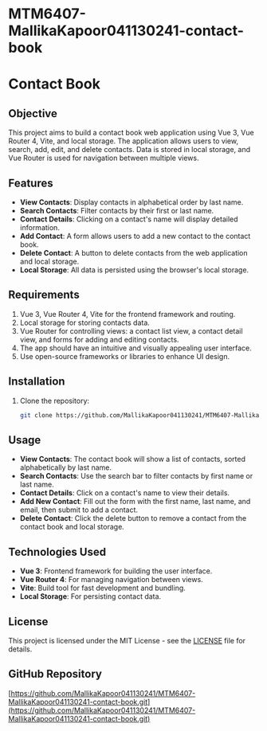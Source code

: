 # MTM6407-MallikaKapoor041130241-contact-book

# Contact Book

## Objective
This project aims to build a contact book web application using Vue 3, Vue Router 4, Vite, and local storage. The application allows users to view, search, add, edit, and delete contacts. Data is stored in local storage, and Vue Router is used for navigation between multiple views.

## Features
- **View Contacts**: Display contacts in alphabetical order by last name.
- **Search Contacts**: Filter contacts by their first or last name.
- **Contact Details**: Clicking on a contact's name will display detailed information.
- **Add Contact**: A form allows users to add a new contact to the contact book.
- **Delete Contact**: A button to delete contacts from the web application and local storage.
- **Local Storage**: All data is persisted using the browser's local storage.

## Requirements
1. Vue 3, Vue Router 4, Vite for the frontend framework and routing.
2. Local storage for storing contacts data.
3. Vue Router for controlling views: a contact list view, a contact detail view, and forms for adding and editing contacts.
4. The app should have an intuitive and visually appealing user interface.
5. Use open-source frameworks or libraries to enhance UI design.

## Installation

1. Clone the repository:
   ```bash
   git clone https://github.com/MallikaKapoor041130241/MTM6407-MallikaKapoor041130241-contact-book.git
   
## Usage

- **View Contacts**: The contact book will show a list of contacts, sorted alphabetically by last name.
- **Search Contacts**: Use the search bar to filter contacts by first name or last name.
- **Contact Details**: Click on a contact's name to view their details.
- **Add New Contact**: Fill out the form with the first name, last name, and email, then submit to add a contact.
- **Delete Contact**: Click the delete button to remove a contact from the contact book and local storage.

## Technologies Used

- **Vue 3**: Frontend framework for building the user interface.
- **Vue Router 4**: For managing navigation between views.
- **Vite**: Build tool for fast development and bundling.
- **Local Storage**: For persisting contact data.

## License
This project is licensed under the MIT License - see the [LICENSE](LICENSE) file for details.

## GitHub Repository
[https://github.com/MallikaKapoor041130241/MTM6407-MallikaKapoor041130241-contact-book.git](https://github.com/MallikaKapoor041130241/MTM6407-MallikaKapoor041130241-contact-book.git)
